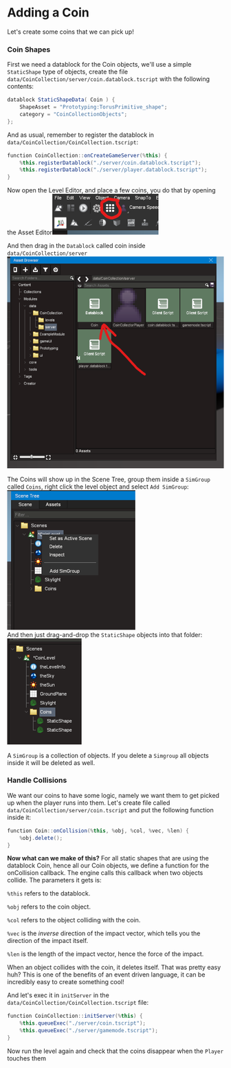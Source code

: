 # Adding a Coin

Let's create some coins that we can pick up!

### Coin Shapes

First we need a datablock for the Coin objects, we'll use a simple `StaticShape` type of objects, create the file `data/CoinCollection/server/coin.datablock.tscript` with the following contents:

```csharp
datablock StaticShapeData( Coin ) {
    ShapeAsset = "Prototyping:TorusPrimitive_shape";
    category = "CoinCollectionObjects";
};
```

And as usual, remember to register the datablock in `data/CoinCollection/CoinCollection.tscript`:

```csharp
function CoinCollection::onCreateGameServer(%this) {
    %this.registerDatablock("./server/coin.datablock.tscript");
    %this.registerDatablock("./server/player.datablock.tscript");
}
```

Now open the Level Editor, and place a few coins, you do that by opening the Asset Editor![](<../../../.gitbook/assets/image (8).png>)

And then drag in the `Datablock` called coin inside `data/CoinCollection/server` ![](<../../../.gitbook/assets/image (2) (1).png>)

The Coins will show up in the Scene Tree, group them inside a `SimGroup` called `Coins`, right click the level object and select `Add SimGroup`:\
![](<../../../.gitbook/assets/image (10).png>)\
And then just drag-and-drop the `StaticShape` objects into that folder:\
![](<../../../.gitbook/assets/image (9).png>)

A `SimGroup` is a collection of objects. If you delete a `Simgroup` all objects inside it will be deleted as well.

### Handle Collisions

We want our coins to have some logic, namely we want them to get picked up when the player runs into them. Let's create file called `data/CoinCollection/server/coin.tscript` and put the following function inside it:

```csharp
function Coin::onCollision(%this, %obj, %col, %vec, %len) {
    %obj.delete();
}
```

**Now what can we make of this?** For all static shapes that are using the datablock Coin, hence all our Coin objects, we define a function for the onCollision callback. The engine calls this callback when two objects collide. The parameters it gets is:

`%this` refers to the datablock.

`%obj` refers to the coin object.

`%col` refers to the object colliding with the coin.

`%vec` is the _inverse_ direction of the impact vector, which tells you the direction of the impact itself.

`%len` is the length of the impact vector, hence the force of the impact.

When an object collides with the coin, it deletes itself. That was pretty easy huh? This is one of the benefits of an event driven language, it can be incredibly easy to create something cool!

And let's exec it in `initServer` in the `data/CoinCollection/CoinCollection.tscript` file:&#x20;

```csharp
function CoinCollection::initServer(%this) {
    %this.queueExec("./server/coin.tscript");
    %this.queueExec("./server/gamemode.tscript");
}
```

Now run the level again and check that the coins disappear when the `Player` touches them
